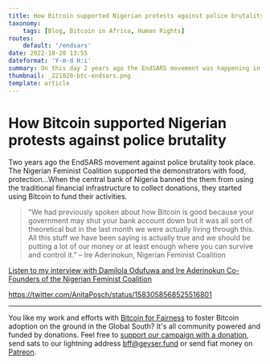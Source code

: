 ```yaml
---
title: How Bitcoin supported Nigerian protests against police brutality
taxonomy:
    tags: [Blog, Bitcoin in Africa, Human Rights]
routes:
    default: '/endsars'
date: 2022-10-20 13:55
dateformat: 'Y-m-d H:i'
summary: On this day 2 years ago the EndSARS movement was happening in Nigeria. See how bitcoin supported activists whose bank accounts were frozen.
thumbnail: _221020-btc-endsars.png
template: article
---
```


# How Bitcoin supported Nigerian protests against police brutality

Two years ago the EndSARS movement against police brutality took place. The Nigerian Feminist Coalition supported the demonstrators with food, protection...When the central bank of Nigeria banned the them from using the traditional financial infrastructure to collect donations, they started using Bitcoin to fund their activities.

> “We had previously spoken about how Bitcoin is good because your government may shut your bank account down but it was all sort of theoretical but in the last month we were actually living through this. All this stuff we have been saying is actually true and we should be putting a lot of our money or at least enough where you can survive and control it.” – Ire Aderinokun, Nigerian Feminist Coalition

[Listen to my interview with Damilola Odufuwa and Ire Aderinokun Co-Founders of the Nigerian Feminist Coalition](https://anita.link/88)

https://twitter.com/AnitaPosch/status/1583058568525516801



---
You like my work and efforts with [Bitcoin for Fairness](https://bffbtc.org) to foster Bitcoin adoption on the ground in the Global South? It's all community powered and funded by donations. Feel free to [support our campaign with a donation](https://anita.link/geyser), send sats to our lightning address bff@geyser.fund or send fiat money on [Patreon](https://patreon.com/anitaposch).